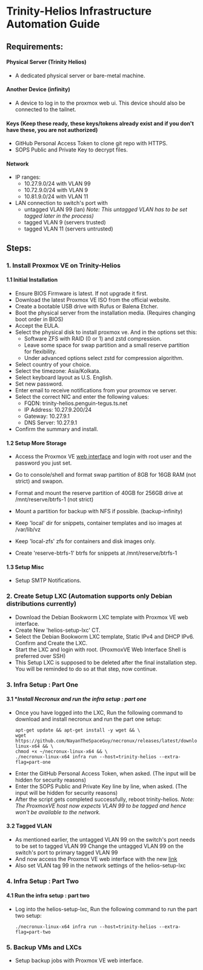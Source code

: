 # Trinity-Helios Infrastructure Automation Guide

## Requirements:

#### Physical Server (Trinity Helios)
  - A dedicated physical server or bare-metal machine.

#### Another Device (infinity)
  - A device to log in to the proxmox web ui. This device should also be connected to the tailnet.

#### Keys (Keep these ready, these keys/tokens already exist and if you don't have these, you are not authorized)
  - GitHub Personal Access Token to clone git repo with HTTPS.
  - SOPS Public and Private Key to decrypt files.

#### Network
  - IP ranges:
    - 10.27.9.0/24 with VLAN 99
    - 10.72.9.0/24 with VLAN 9
    - 10.81.9.0/24 with VLAN 11
  - LAN connection to switch's port with
    - untagged VLAN 99 (lan)
      *Note: This untagged VLAN has to be set tagged later in the process)*
    - tagged VLAN 9 (servers trusted)
    - tagged VLAN 11 (servers untrusted)

## Steps:

### 1. Install Proxmox VE on Trinity-Helios
#### 1.1 **Initial Installation**
  - Ensure BIOS Firmware is latest. If not upgrade it first.
  - Download the latest Proxmox VE ISO from the official website.
  - Create a bootable USB drive with Rufus or Balena Etcher.
  - Boot the physical server from the installation media. (Requires changing boot order in BIOS)
  - Accept the EULA.
  - Select the physical disk to install proxmox ve. And in the options set this:
    - Software ZFS with RAID (0 or 1) and zstd compression.
    - Leave some space for swap partition and a small reserve partition for flexibility.
    - Under advanced options select zstd for compression algorithm.
  - Select country of your choice.
  - Select the timezone: Asia/Kolkata.
  - Select keyboard layout as U.S. English.
  - Set new password.
  - Enter email to receive notifications from your proxmox ve server.
  - Select the correct NIC and enter the following values:
    - FQDN: trinity-helios.penguin-tegus.ts.net
    - IP Address: 10.27.9.200/24
    - Gateway: 10.27.9.1
    - DNS Server: 10.27.9.1
  - Confirm the summary and install.

#### 1.2 **Setup More Storage**
  - Access the Proxmox VE [web interface](https://10.27.9.200:8006) and login with root user and the password you just set.
  - Go to console/shell and format swap partition of 8GB for 16GB RAM (not strict) and swapon.
  - Format and mount the reserve partition of 40GB for 256GB drive at /mnt/reserve/btrfs-1 (not strict)
  - Mount a partition for backup with NFS if possible. (backup-infinity)

  - Keep 'local' dir for snippets, container templates and iso images at /var/lib/vz
  - Keep 'local-zfs' zfs for containers and disk images only.
  - Create 'reserve-btrfs-1' btrfs for snippets at /mnt/reserve/btrfs-1

#### 1.3 **Setup Misc**
  - Setup SMTP Notifications.

### 2. **Create Setup LXC (Automation supports only Debian distributions currently)**
  - Download the Debian Bookworm LXC template with Proxmox VE web interface.
  - Create New 'helios-setup-lxc' CT.
  - Select the Debian Bookworm LXC template, Static IPv4 and DHCP IPv6. Confirm and Create the LXC.
  - Start the LXC and login with root. (ProxmoxVE Web Interface Shell is preferred over SSH)
  - This Setup LXC is supposed to be deleted after the final installation step.
    You will be reminded to do so at that step, now continue.

### 3. **Infra Setup : Part One**
#### 3.1 **Install Necronux and run the infra setup : part one*
  - Once you have logged into the LXC,
    Run the following command to download and install necronux and run the part one setup:
    ```
    apt-get update && apt-get install -y wget && \
    wget https://github.com/NayanTheSpaceGuy/necronux/releases/latest/download/necronux-linux-x64 && \
    chmod +x ~/necronux-linux-x64 && \
    ./necronux-linux-x64 infra run --host=trinity-helios --extra-flag=part-one
    ```
  - Enter the GitHub Personal Access Token, when asked. (The input will be hidden for security reasons)
  - Enter the SOPS Public and Private Key line by line, when asked. (The input will be hidden for security reasons)
  - After the script gets completed successfully, reboot trinity-helios.
    *Note: The ProxmoxVE host now expects VLAN 99 to be tagged and hence won't be available to the network.*

#### 3.2 **Tagged VLAN**
  - As mentioned earlier, the untagged VLAN 99 on the switch's port needs to be set to tagged VLAN 99
    Change the untagged VLAN 99 on the switch's port to primary tagged VLAN 99
  - And now access the Proxmox VE web interface with the new [link](https://trinity-helios.penguin-tegus.ts.net:8006)
  - Also set VLAN tag 99 in the network settings of the helios-setup-lxc

### 4. **Infra Setup : Part Two**
#### 4.1 **Run the infra setup : part two**
  - Log into the helios-setup-lxc,
    Run the following command to run the part two setup:
    ```
    ./necronux-linux-x64 infra run --host=trinity-helios --extra-flag=part-two
    ```

### 5. **Backup VMs and LXCs**
  - Setup backup jobs with Proxmox VE web interface.
